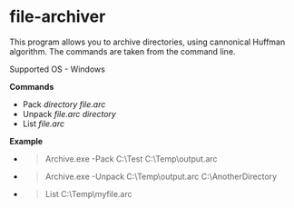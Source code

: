 # file-archiver

This program allows you to archive directories, using cannonical Huffman algorithm.
The commands are taken from the command line.

Supported OS - Windows

**Commands**
* Pack *directory* *file.arc*
* Unpack *file.arc* *directory*
* List *file.arc*

**Example**

* > Archive.exe -Pack C:\Test C:\Temp\output.arc
* > Archive.exe -Unpack C:\Temp\output.arc C:\AnotherDirectory
* > List C:\Temp\myfile.arc



